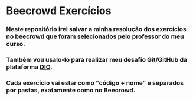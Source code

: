 # Beecrowd Exercícios

### Neste repositório irei salvar a minha resolução dos exercícios no beecrowd que foram selecionados pelo professor do meu curso.

### Também vou usalo-lo para realizar meu desafio Git/GitHub da plataforma [DIO](https://www.dio.me/).

### Cada exercício vai estar como "código + nome" e separados por pastas, exatamente como no Beecrowd.
